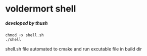 # voldermort shell

<h5> developed by thush </h5>

```
chmod +x shell.sh
./shell

```

<p> shell.sh file automated to cmake and run excutable file in build dir </p>